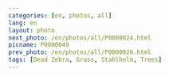 ```yaml
---
categories: [en, photos, all]
lang: en
layout: photo
next_photo: /en/photos/all/P0000024.html
picname: P0000049
prev_photo: /en/photos/all/P0000026.html
tags: [Dead Zebra, Grass, Stahlhelm, Trees]
---
```

